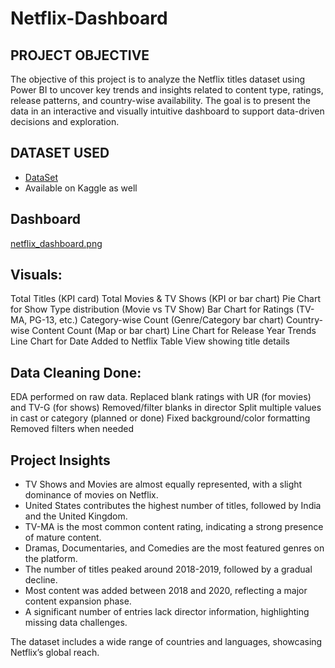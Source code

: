 # Netflix-Dashboard

## PROJECT OBJECTIVE
The objective of this project is to analyze the Netflix titles dataset using Power BI to uncover key trends and insights related to content type, ratings, release patterns, and country-wise availability. The goal is to present the data in an interactive and visually intuitive dashboard to support data-driven decisions and exploration.

## DATASET USED
- <a href="https://github.com/Rani-Isha/Netflix-Dashboard/blob/main/netflix_titles.csv">DataSet</a>
- Available on Kaggle as well

## Dashboard
[netflix_dashboard.png](https://github.com/Rani-Isha/Netflix-Dashboard/blob/main/netflix_dashboard.png)

## Visuals:
Total Titles (KPI card)
Total Movies & TV Shows (KPI or bar chart)
Pie Chart for Show Type distribution (Movie vs TV Show)
Bar Chart for Ratings (TV-MA, PG-13, etc.)
Category-wise Count (Genre/Category bar chart)
Country-wise Content Count (Map or bar chart)
Line Chart for Release Year Trends
Line Chart for Date Added to Netflix
Table View showing title details

## Data Cleaning Done:
EDA performed on raw data.
Replaced blank ratings with UR (for movies) and TV-G (for shows)
Removed/filter blanks in director
Split multiple values in cast or category (planned or done)
Fixed background/color formatting
Removed filters when needed

## Project Insights
* TV Shows and Movies are almost equally represented, with a slight dominance of movies on Netflix.
* United States contributes the highest number of titles, followed by India and the United Kingdom.
* TV-MA is the most common content rating, indicating a strong presence of mature content.
* Dramas, Documentaries, and Comedies are the most featured genres on the platform.
* The number of titles peaked around 2018-2019, followed by a gradual decline.
* Most content was added between 2018 and 2020, reflecting a major content expansion phase.
* A significant number of entries lack director information, highlighting missing data challenges.

The dataset includes a wide range of countries and languages, showcasing Netflix’s global reach.

